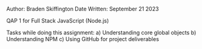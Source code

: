 Author: Braden Skiffington      Date Written: September 21 2023 

QAP 1 for Full Stack JavaScript (Node.js)

Tasks while doing this assignment:
  a) Understanding core global objects
  b) Understanding NPM
  c) Using GitHub for project deliverables
